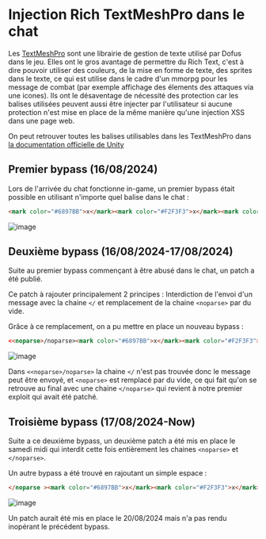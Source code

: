# Injection Rich TextMeshPro dans le chat

Les [TextMeshPro](https://docs.unity3d.com/Packages/com.unity.textmeshpro@4.0/manual/index.html) sont une librairie de gestion de texte utilisé par Dofus dans le jeu. Elles ont le gros avantage de permettre du Rich Text, c'est à dire pouvoir utiliser des couleurs, de la mise en forme de texte, des sprites dans le texte, ce qui est utilise dans le cadre d'un mmorpg pour les message de combat (par exemple affichage des élements des attaques via une icones).
Ils ont le désaventage de nécessité des protection car les balises utilisées peuvent aussi être injecter par l'utilisateur si aucune protection n'est mise en place de la même manière qu'une injection XSS dans une page web.

On peut retrouver toutes les balises utilisables dans les TextMeshPro dans [la documentation officielle de Unity](https://docs.unity3d.com/Packages/com.unity.textmeshpro@4.0/manual/RichText.html)

## Premier bypass (16/08/2024)
Lors de l'arrivée du chat fonctionne in-game, un premier bypass était possible en utilisant n'importe quel balise dans le chat :
```html
<mark color="#6897BB">x</mark><mark color="#F2F3F3">x</mark><mark color="#7C0002">x</mark>
```

![image](https://github.com/user-attachments/assets/f070f8de-f216-4048-968c-40582e77ef1f)

## Deuxième bypass (16/08/2024-17/08/2024)
Suite au premier bypass commençant à être abusé dans le chat, un patch a été publié.

Ce patch à rajouter principalement 2 principes : 
Interdiction de l'envoi d'un message avec la chaine `</` et remplacement de la chaine `<noparse>` par du vide.

Grâce à ce remplacement, on a pu mettre en place un nouveau bypass : 
```html
<<noparse>/noparse><mark color="#6897BB">x</mark><mark color="#F2F3F3">x</mark><mark color="#7C0002">x</mark>
```

![image](https://github.com/user-attachments/assets/f070f8de-f216-4048-968c-40582e77ef1f)

Dans `<<noparse>/noparse>` la chaine `</` n'est pas trouvée donc le message peut être envoyé, et `<noparse>` est remplacé par du vide, ce qui fait qu'on se retrouve au final avec une chaine `</noparse>` qui revient à notre premier exploit qui avait été patché.

## Troisième bypass (17/08/2024-Now)
Suite a ce deuxième bypass, un deuxième patch a été mis en place le samedi midi qui interdit cette fois entièrement les chaines `<noparse>` et `</noparse>`.

Un autre bypass a été trouvé en rajoutant un simple espace : 
```html
</noparse ><mark color="#6897BB">x</mark><mark color="#F2F3F3">x</mark><mark color="#7C0002">x</mark>
```

![image](https://github.com/user-attachments/assets/f070f8de-f216-4048-968c-40582e77ef1f)

Un patch aurait été mis en place le 20/08/2024 mais n'a pas rendu inopérant le précédent bypass.

